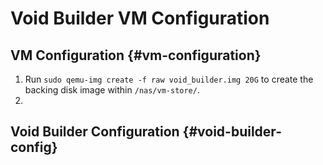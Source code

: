# Void Builder VM Configuration

## VM Configuration {#vm-configuration}

1.	Run `sudo qemu-img create -f raw void_builder.img 20G` to create the backing disk image within `/nas/vm-store/`.
2.	

## Void Builder Configuration {#void-builder-config}
